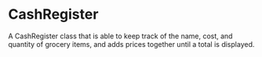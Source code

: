 # CashRegister
A CashRegister class that is able to keep track of the name, cost, and quantity of grocery items, and adds prices together until a total is displayed.
